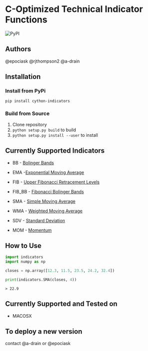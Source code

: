 # C-Optimized Technical Indicator Functions
![PyPI](https://img.shields.io/pypi/v/cython-indicators)

## Authors
@epociask
@rjthompson2
@a-drain

## Installation

### Install from PyPi
```Shell
pip install cython-indicators
```

### Build from Source
1. Clone repository
1. `python setup.py build` to build
1. `python setup.py install --user` to install




## Currently Supported Indicators
- BB - [Bolinger Bands](https://www.investopedia.com/articles/technical/102201.asp)

- EMA -[Exponential Moving Average](https://www.investopedia.com/terms/e/ema.asp)

- FIB - [Upper Fibonacci Retracement Levels](https://www.investopedia.com/terms/f/fibonacciretracement.asp)

- FIB_BB - [Fibonacci Bolinger Bands](https://www.motivewave.com/studies/bollinger_bands_fib_ratios.htm)

- SMA - [Simple Moving Average](https://www.investopedia.com/terms/s/sma.asp)

- WMA - [Weighted Moving Average](https://www.fidelity.com/learning-center/trading-investing/technical-analysis/technical-indicator-guide/wma)

- SDV - [Standard Deviation](https://www.mathsisfun.com/data/standard-deviation-formulas.html)

- MOM - [Momentum](https://www.investopedia.com/investing/momentum-and-relative-strength-index/)

## How to Use

```python
import indicators
import numpy as np

closes = np.array([12.3, 11.5, 23.5, 24.2, 32.4])

print(indicators.SMA(closes, 4))

```
`> 22.9`


## Currently Supported and Tested on

-  MACOSX


## To deploy a new version
contact @a-drain or @epociask

